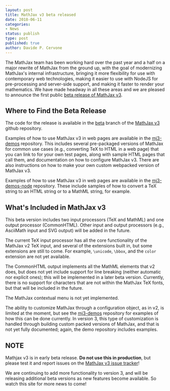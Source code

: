 ```yaml
---
layout: post
title: MathJax v3 beta released
date: 2018-06-11
categories:
- News
status: publish
type: post
published: true
author: Davide P. Cervone
---
```


The MathJax team has been working hard over the past year and a half on a major rewrite of MathJax from the ground up, with the goal of modernizing MathJax's internal infrastructure, bringing it more flexibility for use with contemporary web technologies, making it easier to use with NodeJS for pre-processing and server-side support, and making it faster to render your mathematics. We have made headway in all these areas and we are pleased to announce the first public [beta release of MathJax v3](https://github.com/mathjax/mathjax-v3/releases/tag/3.0.0-beta.1).

## Where to Find the Beta Release

The code for the release is available in the [beta](https://github.com/mathjax/mathjax-v3/tree/beta) branch of the [MathJax v3](https://github.com/mathjax/mathjax-v3) github repository.

Examples of how to use MathJax v3 in web pages are available in the [mj3-demos](https://github.com/mathjax/mj3-demos) repository.  This includes several pre-packaged versions of MathJax for common use cases (e.g., converting TeX to HTML in a web page) that you can link to for your own test pages, along with sample HTML pages that call them, and documentation on how to configure MathJax v3.  There are also instructions on how to make your own custom webpacked version of MathJax v3.

Examples of how to use MathJax v3 in web pages are available in the [mj3-demos-node](https://github.com/mathjax/mj3-demos-node) repository.  These include samples of how to convert a TeX string to an HTML string or to a MathML string, for example.

## What's Included in MathJax v3

This beta version includes two input processors (TeX and MathML) and one output processor (CommonHTML).  Other input and output processors (e.g., AsciiMath input and SVG output) will be added in the future.

The current TeX input processor has all the core functionality of the MathJax v2 TeX input, and several of the extensions built in, but some extensions are still to come.  For example, `\unicode`, `\bbox`, and the `color` extension are not yet available.

The CommonHTML output implements all the MathML elements that v2 does, but does not yet include support for line breaking (neither automatic nor explicit ones); this will be implemented in a later beta version.  Currently, there is no support for characters that are not within the MathJax TeX fonts, but that will be included in the future.

The MathJax contextual menu is not yet implemented.

The ability to customize MathJax through a configuration object, as in v2, is limited at the moment, but see the [mj3-demos](https://github.com/mathjax/mj3-demos) repository for examples of how this can be done currently.  In version 3, this type of customization is handled through building custom packed versions of MathJax, and that is not yet fully documented; again, the demo repository includes examples.

## NOTE

Mathjax v3 is in early beta release. **Do not use this in production**, but please test it and report issues on the [MathJax v3 issue tracker](https://github.com/mathjax/mathjax-v3/issues)!

We are continuing to add more functionality to version 3, and will be releasing additional beta versions as new features become available.  So watch this site for more news to come!
